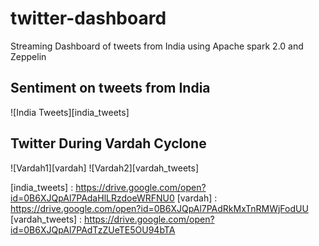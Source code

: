 # twitter-dashboard
Streaming Dashboard of tweets from India using Apache spark 2.0 and Zeppelin

## Sentiment on tweets from India

![India Tweets][india_tweets]

## Twitter During Vardah Cyclone

![Vardah1][vardah]
![Vardah2][vardah_tweets]

[india_tweets] : https://drive.google.com/open?id=0B6XJQpAl7PAdaHlLRzdoeWRFNU0
[vardah] : https://drive.google.com/open?id=0B6XJQpAl7PAdRkMxTnRMWjFodUU
[vardah_tweets] : https://drive.google.com/open?id=0B6XJQpAl7PAdTzZUeTE5OU94bTA

